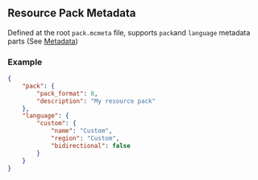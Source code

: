 ## Resource Pack Metadata

Defined at the root `pack.mcmeta` file, supports `pack`and `language` 
metadata parts (See [Metadata](metadata.md))

### Example
```json
{
    "pack": {
        "pack_format": 8,
        "description": "My resource pack"
    },
    "language": {
        "custom": {
            "name": "Custom",
            "region": "Custom",
            "bidirectional": false
        }
    }
}
```